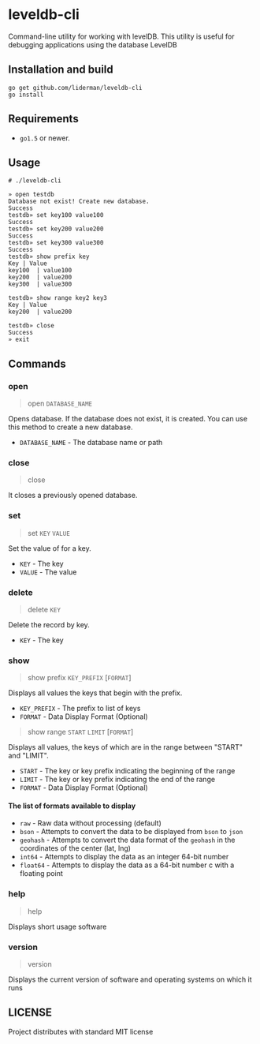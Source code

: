 leveldb-cli
===========
Command-line utility for working with levelDB.
This utility is useful for debugging applications using the database LevelDB

Installation and build
----------------------

```
go get github.com/liderman/leveldb-cli
go install
```

Requirements
------------
 * `go1.5` or newer.

Usage
-----

```
# ./leveldb-cli
```

```
» open testdb
Database not exist! Create new database.
Success
testdb» set key100 value100
Success
testdb» set key200 value200
Success
testdb» set key300 value300
Success
testdb» show prefix key
Key	| Value
key100	| value100
key200	| value200
key300	| value300

testdb» show range key2 key3
Key	| Value
key200	| value200

testdb» close
Success
» exit
```

Commands
--------

### open
> open `DATABASE_NAME`

Opens database.
If the database does not exist, it is created.
You can use this method to create a new database.
 * `DATABASE_NAME` - The database name or path

### close
> close

It closes a previously opened database.

### set
> set `KEY` `VALUE`

Set the value of for a key.
 * `KEY` - The key
 * `VALUE` - The value

### delete
> delete `KEY`

Delete the record by key.
 * `KEY` - The key

### show
> show prefix `KEY_PREFIX` [`FORMAT`]

Displays all values the keys that begin with the prefix.
 * `KEY_PREFIX` - The prefix to list of keys
 * `FORMAT` - Data Display Format (Optional)

> show range `START` `LIMIT` [`FORMAT`]

Displays all values, the keys of which are in the range between "START" and "LIMIT".
 * `START` - The key or key prefix indicating the beginning of the range
 * `LIMIT` - The key or key prefix indicating the end of the range
 * `FORMAT` - Data Display Format (Optional)

#### The list of formats available to display
 * `raw` - Raw data without processing (default)
 * `bson` - Attempts to convert the data to be displayed from `bson` to `json`
 * `geohash` - Attempts to convert the data format of the `geohash` in the coordinates of the center (lat, lng)
 * `int64` - Attempts to display the data as an integer 64-bit number
 * `float64` - Attempts to display the data as a 64-bit number c with a floating point
 
### help
> help

Displays short usage software

### version
> version

Displays the current version of software and operating systems on which it runs

LICENSE
-------
Project distributes with standard MIT license

